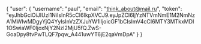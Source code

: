 {
    "user": {
        "username": "paul",
        "email": "think_about@mail.ru",
        "token": "eyJhbGciOiJIUzI1NiIsInR5cCI6IkpXVCJ9.eyJpZCI6IjYzNTVmNmE1M2NmNzA1MWIwMDgyYjQ4YyIsInVzZXJuYW1lIjoicGF1bCIsImV4cCI6MTY3MTkxMDI1OSwiaWF0IjoxNjY2NzI2MjU5fQ.ZwS-GoaDpy8tvPwTLQF7pqw_A441uwYT6jE2qaVmDpA"
    }
}
